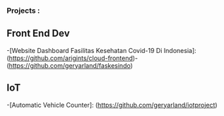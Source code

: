 ### Projects : 

## Front End Dev
  -[Website Dashboard Fasilitas Kesehatan Covid-19 Di Indonesia]: (https://github.com/arigints/cloud-frontend)-(https://github.com/geryarland/faskesindo)
## IoT
  -[Automatic Vehicle Counter]: (https://github.com/geryarland/iotproject)

